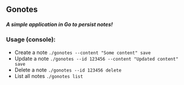## Gonotes
##### A simple application in Go to persist notes!

### Usage (console):
* Create a note
`./gonotes --content "Some content" save`
* Update a note
`./gonotes --id 123456 --content "Updated content" save`
* Delete a note
`./gonotes --id 123456 delete`
* List all notes
`./gonotes list`